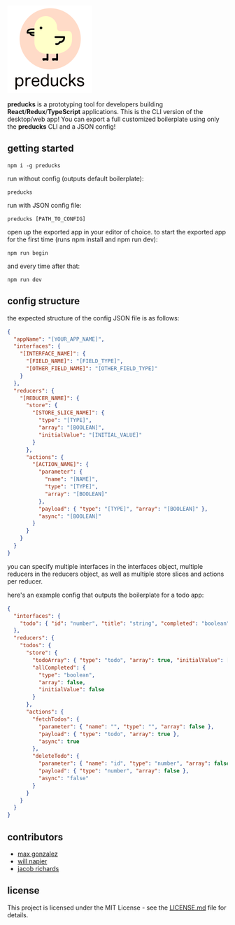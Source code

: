 ![preduck](./preducks-logo-text.svg)

**preducks** is a prototyping tool for developers building **React**/**Redux**/**TypeScript** applications. This is the CLI version of the desktop/web app!
You can export a full customized boilerplate using only the **preducks** CLI and a JSON config!

## getting started

```
npm i -g preducks
```

run without config (outputs default boilerplate):

```
preducks
```

run with JSON config file:

```
preducks [PATH_TO_CONFIG]
```

open up the exported app in your editor of choice.
to start the exported app for the first time (runs npm install and npm run dev):

```
npm run begin
```

and every time after that:

```
npm run dev
```

## config structure

the expected structure of the config JSON file is as follows:

```JSON
{
  "appName": "[YOUR_APP_NAME]",
  "interfaces": {
    "[INTERFACE_NAME]": {
      "[FIELD_NAME]": "[FIELD_TYPE]",
      "[OTHER_FIELD_NAME]": "[OTHER_FIELD_TYPE]"
    }
  },
  "reducers": {
    "[REDUCER_NAME]": {
      "store": {
        "[STORE_SLICE_NAME]": {
          "type": "[TYPE]",
          "array": "[BOOLEAN]",
          "initialValue": "[INITIAL_VALUE]"
        }
      },
      "actions": {
        "[ACTION_NAME]": {
          "parameter": {
            "name": "[NAME]",
            "type": "[TYPE]",
            "array": "[BOOLEAN]"
          },
          "payload": { "type": "[TYPE]", "array": "[BOOLEAN]" },
          "async": "[BOOLEAN]"
        }
      }
    }
  }
}
```

you can specify multiple interfaces in the interfaces object, multiple reducers in the reducers object, as well as multiple store slices and actions per reducer.

here's an example config that outputs the boilerplate for a todo app:

```JSON
{
  "interfaces": {
    "todo": { "id": "number", "title": "string", "completed": "boolean" }
  },
  "reducers": {
    "todos": {
      "store": {
        "todoArray": { "type": "todo", "array": true, "initialValue": [] },
        "allCompleted": {
          "type": "boolean",
          "array": false,
          "initialValue": false
        }
      },
      "actions": {
        "fetchTodos": {
          "parameter": { "name": "", "type": "", "array": false },
          "payload": { "type": "todo", "array": true },
          "async": true
        },
        "deleteTodo": {
          "parameter": { "name": "id", "type": "number", "array": false },
          "payload": { "type": "number", "array": false },
          "async": "false"
        }
      }
    }
  }
}
```

## contributors

- [max gonzalez](https://github.com/maximiliangonzalez)
- [will napier](https://github.com/willnap)
- [jacob richards](https://github.com/palgorhythm)

## license

This project is licensed under the MIT License - see the [LICENSE.md](https://github.com/oslabs-beta/preducks/blob/development/LICENSE.md) file for details.

